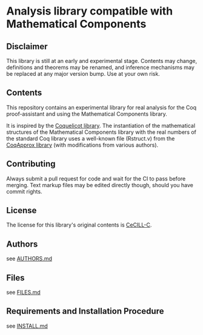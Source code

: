 Analysis library compatible with Mathematical Components
========================================================

## Disclaimer

This library is still at an early and experimental stage.
Contents may change, definitions and theorems may be renamed,
and inference mechanisms may be replaced at any major version bump.
Use at your own risk.

## Contents

This repository contains an experimental library for real analysis
for the Coq proof-assistant and using the Mathematical Components
library.

It is inspired by the [Coquelicot library]. The instantiation of the
mathematical structures of the Mathematical Components library with
the real numbers of the standard Coq library uses a well-known file
(Rstruct.v) from the [CoqApprox library] (with modifications from various
authors).

[Coquelicot library]: http://coquelicot.saclay.inria.fr/
[CoqApprox library]: http://tamadi.gforge.inria.fr/CoqApprox/

## Contributing

Always submit a pull request for code and wait for the CI to pass before merging.
Text markup files may be edited directly though, should you have commit rights.

## License

The license for this library's original contents is [CeCILL-C].

[CeCILL-C]: http://www.cecill.info/index.en.html

## Authors

see [AUTHORS.md](AUTHORS.md)

## Files

see [FILES.md](FILES.md)

## Requirements and Installation Procedure

see [INSTALL.md](INSTALL.md)


